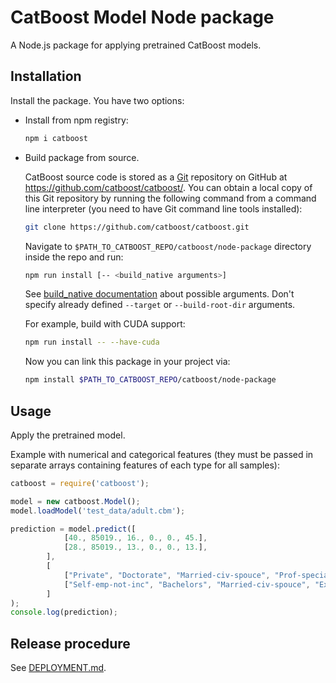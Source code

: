# CatBoost Model Node package

A Node.js package for applying pretrained CatBoost models.

## Installation

Install the package. You have two options:
   - Install from npm registry:
        ```sh
        npm i catboost
        ```
   - Build package from source.

        CatBoost source code is stored as a [Git](https://git-scm.com/) repository on GitHub at <https://github.com/catboost/catboost/>. You can obtain a local copy of this Git repository by running the following command from a command line interpreter (you need to have Git command line tools installed):

        ```sh
        git clone https://github.com/catboost/catboost.git
        ```

        Navigate to `$PATH_TO_CATBOOST_REPO/catboost/node-package` directory inside the repo and run:

        ```sh
        npm run install [-- <build_native arguments>]
        ```
        See [build_native documentation](https://catboost.ai/docs/en/installation/build-native-artifacts#build-build-native) about possible arguments. Don't specify already defined `--target` or `--build-root-dir` arguments.

        For example, build with CUDA support:

        ```sh
        npm run install -- --have-cuda
        ```

        Now you can link this package in your project via:

        ```sh
        npm install $PATH_TO_CATBOOST_REPO/catboost/node-package
        ```

## Usage

Apply the pretrained model.

Example with numerical and categorical features (they must be passed in separate arrays containing features of
each type for all samples):

```js
catboost = require('catboost');

model = new catboost.Model();
model.loadModel('test_data/adult.cbm');

prediction = model.predict([
            [40., 85019., 16., 0., 0., 45.],
            [28., 85019., 13., 0., 0., 13.],
        ],
        [
            ["Private", "Doctorate", "Married-civ-spouce", "Prof-specialty", "Husband", "Asian-Pac-Islander", "Male", "nan"],
            ["Self-emp-not-inc", "Bachelors", "Married-civ-spouce", "Exec-managerial", "Husband", "White", "Male", "United-States"],
        ]
);
console.log(prediction);
```

## Release procedure

See [DEPLOYMENT.md](./DEPLOYMENT.md).
